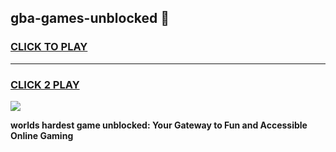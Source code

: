 
## gba-games-unblocked 👋
<h3>
<a href="https://premium.freeplayer.one?title=gba-games-unblocked&ref=14F">CLICK TO PLAY</a></h3>
<hr>

<h3>
<a href="https://premium.freeplayer.one?title=gba-games-unblocked&ref=14F">CLICK 2 PLAY</a>
  
</h3>

<a href="https://premium.freeplayer.one?title=gba-games-unblocked&ref=12F/"><img src="https://clearcache.store/games.png"></a>


**worlds hardest game unblocked: Your Gateway to Fun and Accessible Online Gaming**
